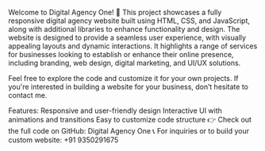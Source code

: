 Welcome to Digital Agency One! 🚀
This project showcases a fully responsive digital agency website built using HTML, CSS, and JavaScript, along with additional libraries to enhance functionality and design. The website is designed to provide a seamless user experience, with visually appealing layouts and dynamic interactions. It highlights a range of services for businesses looking to establish or enhance their online presence, including branding, web design, digital marketing, and UI/UX solutions.

Feel free to explore the code and customize it for your own projects.
If you're interested in building a website for your business, don’t hesitate to contact me.

Features:
Responsive and user-friendly design
Interactive UI with animations and transitions
Easy to customize code structure
👉 Check out the full code on GitHub: Digital Agency One
📞 For inquiries or to build your custom website: +91 9350291675
